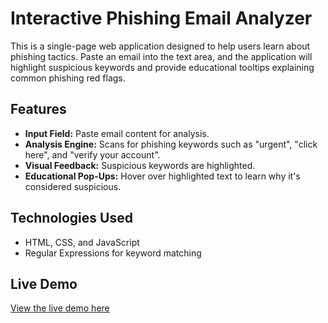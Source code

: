 # Interactive Phishing Email Analyzer

This is a single-page web application designed to help users learn about phishing tactics. Paste an email into the text area, and the application will highlight suspicious keywords and provide educational tooltips explaining common phishing red flags.

## Features
- **Input Field:** Paste email content for analysis.
- **Analysis Engine:** Scans for phishing keywords such as "urgent", "click here", and "verify your account".
- **Visual Feedback:** Suspicious keywords are highlighted.
- **Educational Pop-Ups:** Hover over highlighted text to learn why it's considered suspicious.

## Technologies Used
- HTML, CSS, and JavaScript
- Regular Expressions for keyword matching

## Live Demo
[View the live demo here](https://sabriahall.github.io/phishing-analyzer/)
